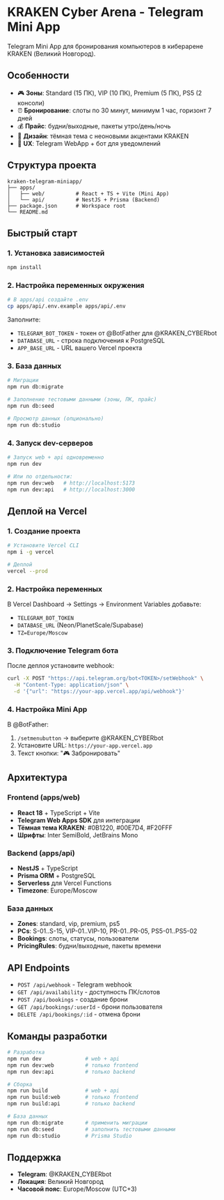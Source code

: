 # KRAKEN Cyber Arena - Telegram Mini App

Telegram Mini App для бронирования компьютеров в киберарене KRAKEN (Великий Новгород).

## Особенности

- 🎮 **Зоны**: Standard (15 ПК), VIP (10 ПК), Premium (5 ПК), PS5 (2 консоли)
- ⏰ **Бронирование**: слоты по 30 минут, минимум 1 час, горизонт 7 дней
- 💰 **Прайс**: будни/выходные, пакеты утро/день/ночь
- 🎨 **Дизайн**: тёмная тема с неоновыми акцентами KRAKEN
- 📱 **UX**: Telegram WebApp + бот для уведомлений

## Структура проекта

```
kraken-telegram-miniapp/
├── apps/
│   ├── web/          # React + TS + Vite (Mini App)
│   └── api/          # NestJS + Prisma (Backend)
├── package.json      # Workspace root
└── README.md
```

## Быстрый старт

### 1. Установка зависимостей
```bash
npm install
```

### 2. Настройка переменных окружения
```bash
# В apps/api создайте .env
cp apps/api/.env.example apps/api/.env
```

Заполните:
- `TELEGRAM_BOT_TOKEN` - токен от @BotFather для @KRAKEN_CYBERbot
- `DATABASE_URL` - строка подключения к PostgreSQL
- `APP_BASE_URL` - URL вашего Vercel проекта

### 3. База данных
```bash
# Миграции
npm run db:migrate

# Заполнение тестовыми данными (зоны, ПК, прайс)
npm run db:seed

# Просмотр данных (опционально)
npm run db:studio
```

### 4. Запуск dev-серверов
```bash
# Запуск web + api одновременно
npm run dev

# Или по отдельности:
npm run dev:web   # http://localhost:5173
npm run dev:api   # http://localhost:3000
```

## Деплой на Vercel

### 1. Создание проекта
```bash
# Установите Vercel CLI
npm i -g vercel

# Деплой
vercel --prod
```

### 2. Настройка переменных
В Vercel Dashboard → Settings → Environment Variables добавьте:
- `TELEGRAM_BOT_TOKEN`
- `DATABASE_URL` (Neon/PlanetScale/Supabase)
- `TZ=Europe/Moscow`

### 3. Подключение Telegram бота
После деплоя установите webhook:
```bash
curl -X POST "https://api.telegram.org/bot<TOKEN>/setWebhook" \
  -H "Content-Type: application/json" \
  -d '{"url": "https://your-app.vercel.app/api/webhook"}'
```

### 4. Настройка Mini App
В @BotFather:
1. `/setmenubutton` → выберите @KRAKEN_CYBERbot
2. Установите URL: `https://your-app.vercel.app`
3. Текст кнопки: "🎮 Забронировать"

## Архитектура

### Frontend (apps/web)
- **React 18** + TypeScript + Vite
- **Telegram Web Apps SDK** для интеграции
- **Тёмная тема KRAKEN**: #0B1220, #00E7D4, #F20FFF
- **Шрифты**: Inter SemiBold, JetBrains Mono

### Backend (apps/api)
- **NestJS** + TypeScript
- **Prisma ORM** + PostgreSQL
- **Serverless** для Vercel Functions
- **Timezone**: Europe/Moscow

### База данных
- **Zones**: standard, vip, premium, ps5
- **PCs**: S-01..S-15, VIP-01..VIP-10, PR-01..PR-05, PS5-01..PS5-02
- **Bookings**: слоты, статусы, пользователи
- **PricingRules**: будни/выходные, пакеты времени

## API Endpoints

- `POST /api/webhook` - Telegram webhook
- `GET /api/availability` - доступность ПК/слотов
- `POST /api/bookings` - создание брони
- `GET /api/bookings/:userId` - брони пользователя
- `DELETE /api/bookings/:id` - отмена брони

## Команды разработки

```bash
# Разработка
npm run dev              # web + api
npm run dev:web          # только frontend
npm run dev:api          # только backend

# Сборка
npm run build            # web + api
npm run build:web        # только frontend
npm run build:api        # только backend

# База данных
npm run db:migrate       # применить миграции
npm run db:seed          # заполнить тестовыми данными
npm run db:studio        # Prisma Studio
```

## Поддержка

- **Telegram**: @KRAKEN_CYBERbot
- **Локация**: Великий Новгород
- **Часовой пояс**: Europe/Moscow (UTC+3)
